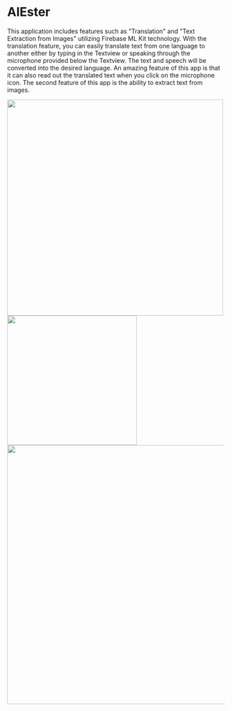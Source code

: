 # AIEster
This application includes features such as "Translation" and "Text Extraction from Images" utilizing Firebase ML Kit technology. With the translation feature, you can easily translate text from one language to another either by typing in the Textview or speaking through the microphone provided below the Textview. The text and speech will be converted into the desired language. An amazing feature of this app is that it can also read out the translated text when you click on the microphone icon.
The second feature of this app is the ability to extract text from images. 

<img src="https://user-images.githubusercontent.com/129782600/234064669-faacaf51-1d3a-40b7-81f9-0b8b0369d62a.png" width=500 height=500>
<img src="https://user-images.githubusercontent.com/129782600/234064988-a7e1d005-a70c-42a1-9453-a9cb7cf9e63c.png" width=300 height=300>
<img src="https://user-images.githubusercontent.com/129782600/234065028-e3428d3a-6aff-4b76-960f-79d7ee23831a.png" width=600 height=600>
